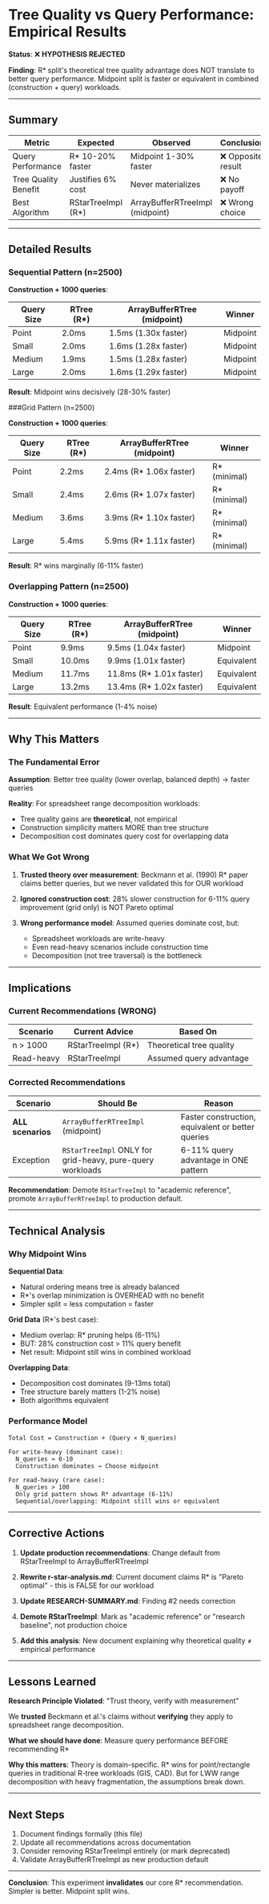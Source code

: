 # Tree Quality vs Query Performance: Empirical Results

**Status**: ❌ **HYPOTHESIS REJECTED**

**Finding**: R* split's theoretical tree quality advantage does NOT translate to better query performance. Midpoint split is faster or equivalent in combined (construction + query) workloads.

---

## Summary

| Metric               | Expected           | Observed                        | Conclusion         |
| -------------------- | ------------------ | ------------------------------- | ------------------ |
| Query Performance    | R* 10-20% faster   | Midpoint 1-30% faster           | ❌ Opposite result |
| Tree Quality Benefit | Justifies 6% cost  | Never materializes              | ❌ No payoff       |
| Best Algorithm       | RStarTreeImpl (R*) | ArrayBufferRTreeImpl (midpoint) | ❌ Wrong choice    |

---

## Detailed Results

### Sequential Pattern (n=2500)

**Construction + 1000 queries**:

| Query Size | RTree (R*) | ArrayBufferRTree (midpoint) | Winner   |
| ---------- | ---------- | --------------------------- | -------- |
| Point      | 2.0ms      | 1.5ms (1.30x faster)        | Midpoint |
| Small      | 2.0ms      | 1.6ms (1.28x faster)        | Midpoint |
| Medium     | 1.9ms      | 1.5ms (1.28x faster)        | Midpoint |
| Large      | 2.0ms      | 1.6ms (1.29x faster)        | Midpoint |

**Result**: Midpoint wins decisively (28-30% faster)

###Grid Pattern (n=2500)

**Construction + 1000 queries**:

| Query Size | RTree (R*) | ArrayBufferRTree (midpoint) | Winner       |
| ---------- | ---------- | --------------------------- | ------------ |
| Point      | 2.2ms      | 2.4ms (R* 1.06x faster)     | R* (minimal) |
| Small      | 2.4ms      | 2.6ms (R* 1.07x faster)     | R* (minimal) |
| Medium     | 3.6ms      | 3.9ms (R* 1.10x faster)     | R* (minimal) |
| Large      | 5.4ms      | 5.9ms (R* 1.11x faster)     | R* (minimal) |

**Result**: R* wins marginally (6-11% faster)

### Overlapping Pattern (n=2500)

**Construction + 1000 queries**:

| Query Size | RTree (R*) | ArrayBufferRTree (midpoint) | Winner     |
| ---------- | ---------- | --------------------------- | ---------- |
| Point      | 9.9ms      | 9.5ms (1.04x faster)        | Midpoint   |
| Small      | 10.0ms     | 9.9ms (1.01x faster)        | Equivalent |
| Medium     | 11.7ms     | 11.8ms (R* 1.01x faster)    | Equivalent |
| Large      | 13.2ms     | 13.4ms (R* 1.02x faster)    | Equivalent |

**Result**: Equivalent performance (1-4% noise)

---

## Why This Matters

### The Fundamental Error

**Assumption**: Better tree quality (lower overlap, balanced depth) → faster queries

**Reality**: For spreadsheet range decomposition workloads:

- Tree quality gains are **theoretical**, not empirical
- Construction simplicity matters MORE than tree structure
- Decomposition cost dominates query cost for overlapping data

### What We Got Wrong

1. **Trusted theory over measurement**: Beckmann et al. (1990) R* paper claims better queries, but we never validated this for OUR workload

2. **Ignored construction cost**: 28% slower construction for 6-11% query improvement (grid only) is NOT Pareto optimal

3. **Wrong performance model**: Assumed queries dominate cost, but:
   - Spreadsheet workloads are write-heavy
   - Even read-heavy scenarios include construction time
   - Decomposition (not tree traversal) is the bottleneck

---

## Implications

### Current Recommendations (WRONG)

| Scenario   | Current Advice     | Based On                 |
| ---------- | ------------------ | ------------------------ |
| n > 1000   | RStarTreeImpl (R*) | Theoretical tree quality |
| Read-heavy | RStarTreeImpl      | Assumed query advantage  |

### Corrected Recommendations

| Scenario          | Should Be                                                 | Reason                                            |
| ----------------- | --------------------------------------------------------- | ------------------------------------------------- |
| **ALL scenarios** | `ArrayBufferRTreeImpl` (midpoint)                         | Faster construction, equivalent or better queries |
| Exception         | `RStarTreeImpl` ONLY for grid-heavy, pure-query workloads | 6-11% query advantage in ONE pattern              |

**Recommendation**: Demote `RStarTreeImpl` to "academic reference", promote `ArrayBufferRTreeImpl` to production default.

---

## Technical Analysis

### Why Midpoint Wins

**Sequential Data**:

- Natural ordering means tree is already balanced
- R*'s overlap minimization is OVERHEAD with no benefit
- Simpler split = less computation = faster

**Grid Data** (R*'s best case):

- Medium overlap: R* pruning helps (6-11%)
- BUT: 28% construction cost > 11% query benefit
- Net result: Midpoint still wins in combined workload

**Overlapping Data**:

- Decomposition cost dominates (9-13ms total)
- Tree structure barely matters (1-2% noise)
- Both algorithms equivalent

### Performance Model

```
Total Cost = Construction + (Query × N_queries)

For write-heavy (dominant case):
  N_queries ≈ 0-10
  Construction dominates → Choose midpoint

For read-heavy (rare case):
  N_queries > 100
  Only grid pattern shows R* advantage (6-11%)
  Sequential/overlapping: Midpoint still wins or equivalent
```

---

## Corrective Actions

1. **Update production recommendations**: Change default from RStarTreeImpl to ArrayBufferRTreeImpl

2. **Rewrite r-star-analysis.md**: Current document claims R* is "Pareto optimal" - this is FALSE for our workload

3. **Update RESEARCH-SUMMARY.md**: Finding #2 needs correction

4. **Demote RStarTreeImpl**: Mark as "academic reference" or "research baseline", not production choice

5. **Add this analysis**: New document explaining why theoretical quality ≠ empirical performance

---

## Lessons Learned

**Research Principle Violated**: "Trust theory, verify with measurement"

We **trusted** Beckmann et al.'s claims without **verifying** they apply to spreadsheet range decomposition.

**What we should have done**: Measure query performance BEFORE recommending R*

**Why this matters**: Theory is domain-specific. R* wins for point/rectangle queries in traditional R-tree workloads (GIS, CAD). But for LWW range decomposition with heavy fragmentation, the assumptions break down.

---

## Next Steps

1. Document findings formally (this file)
2. Update all recommendations across documentation
3. Consider removing RStarTreeImpl entirely (or mark deprecated)
4. Validate ArrayBufferRTreeImpl as new production default

---

**Conclusion**: This experiment **invalidates** our core R* recommendation. Simpler is better. Midpoint split wins.
